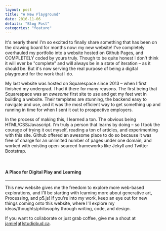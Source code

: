 ```yaml
---
layout: post
title: "A New Playground"
date: 2016-11-06
details: "Blog Post"
categories: "feature"
---
```


It's nearly there! I'm so excited to finally share something that has been on the drawing board for months now: my new website! I've completely overhauled my portfolio into a website hosted on Github Pages, and COMPLETELY coded by yours truly. Though to be quite honest I don't think it will ever be "complete" and will always be in a state of iteration – as it should be. But it's now serving the real purpose of being a digital playground for the work that I do.

My last website was hosted on Squarespace since 2013 – when I first finished my undergrad. I had it there for many reasons. The first being that Squarespace was an <i>awesome</i> first site to use and get my feet wet in building a website. Their templates are stunning, the backend easy to navigate and use, and it was the most efficient way to get something up and running in time for when I sent it out to prospective employers. 

In the process of making this, I learned a ton. The obvious being HTML/CSS/Javascript. I'm truly a person that learns by doing – so I took the courage of trying it out myself, reading a ton of articles, and experimenting with this site. Github offered an awesome place to do so because it was free of charge for an unlimited number of pages under one domain, and worked with existing open-sourced frameworks like Jekyll and Twitter Bootstrap. 

<br>
<h4 class="article-subheading">A Place for Digital Play and Learning</h4>
<hr class="xs-thick-hr" align="left">

This new website gives me the freedom to explore more web-based explorations, and I'll be starting with learning more about generative art, Processing, and p5.js! If you're into my work, keep an eye out for new things coming onto this website, where I'll explore my ideas/thoughts/philosophy through writing, code, and design. 

If you want to collaborate or just grab coffee, give me a shout at <a href="mailto:jamie@studiobud.ca?Subject=Hello!" target="_top">jamie[at]studiobud.ca</a>. 

